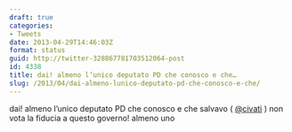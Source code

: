 ```yaml
---
draft: true
categories:
- Tweets
date: 2013-04-29T14:46:03Z
format: status
guid: http://twitter-328867781703512064-post
id: 4338
title: dai! almeno l’unico deputato PD che conosco e che…
slug: /2013/04/dai-almeno-lunico-deputato-pd-che-conosco-e-che/
---
```


dai! almeno l’unico deputato PD che conosco e che salvavo ( [@civati](http://twitter.com/civati) ) non vota la fiducia a questo governo! almeno uno